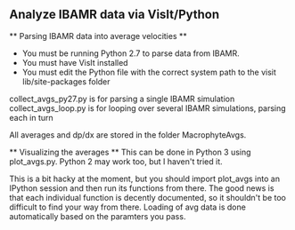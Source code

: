 ## Analyze IBAMR data via VisIt/Python

** Parsing IBAMR data into average velocities **
- You must be running Python 2.7 to parse data from IBAMR.
- You must have VisIt installed
- You must edit the Python file with the correct system path to the visit 
  lib/site-packages folder

collect_avgs_py27.py is for parsing a single IBAMR simulation
collect_avgs_loop.py is for looping over several IBAMR simulations, parsing 
    each in turn

All averages and dp/dx are stored in the folder MacrophyteAvgs.

** Visualizing the averages **
This can be done in Python 3 using plot_avgs.py. Python 2 may work too, but I 
    haven't tried it.

This is a bit hacky at the moment, but you should import plot_avgs into an 
    IPython session and then run its functions from there. The good news is 
    that each individual function is decently documented, so it shouldn't be 
    too difficult to find your way from there. Loading of avg data is done 
    automatically based on the paramters you pass.
